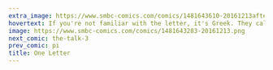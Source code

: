 ```yaml
---
extra_image: https://www.smbc-comics.com/comics/1481643610-20161213after.png
hovertext: If you're not familiar with the letter, it's Greek. They called it 'backwardsthreeos.'
image: https://www.smbc-comics.com/comics/1481643283-20161213.png
next_comic: the-talk-3
prev_comic: pi
title: One Letter
---
```


